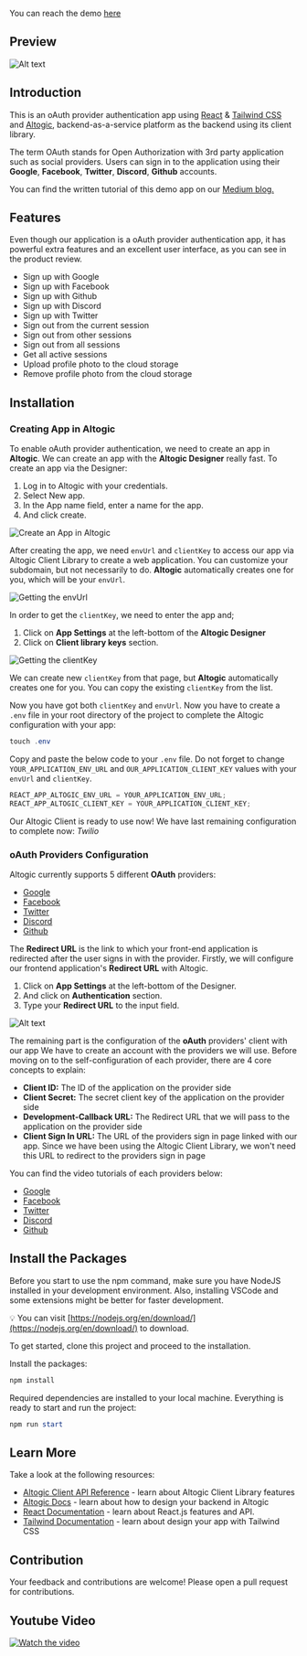 You can reach the demo [here](https://altogic-react-oauth-provider-auth.vercel.app/)

## Preview

![Alt text](./src/images/product_review.png "Product Review")

## Introduction

This is an oAuth provider authentication app using [React](https://reactjs.org/) & [Tailwind CSS](https://tailwindcss.com/docs/guides/create-react-app) and [Altogic](https://www.altogic.com), backend-as-a-service platform as the backend using its client library.

The term OAuth stands for Open Authorization with 3rd party application such as social providers. Users can sign in to the application using their **Google**, **Facebook**, **Twitter**, **Discord**, **Github** accounts.

You can find the written tutorial of this demo app on our [Medium blog.](https://medium.com/altogic/how-to-build-phone-number-based-authentication-with-react-altogic-and-twilio-4776fc0c7613)

## Features

Even though our application is a oAuth provider authentication app, it has powerful extra features and an excellent user interface, as you can see in the product review.

- Sign up with Google
- Sign up with Facebook
- Sign up with Github
- Sign up with Discord
- Sign up with Twitter
- Sign out from the current session
- Sign out from other sessions
- Sign out from all sessions
- Get all active sessions
- Upload profile photo to the cloud storage
- Remove profile photo from the cloud storage

## Installation

### Creating App in Altogic

To enable oAuth provider authentication, we need to create an app in **Altogic**.
We can create an app with the **Altogic Designer** really fast. To create an app via the Designer:

1. Log in to Altogic with your credentials.
2. Select New app.
3. In the App name field, enter a name for the app.
4. And click create.

![Create an App in Altogic](./src/images/altogic_setup1.png "Create App")

After creating the app, we need `envUrl` and `clientKey` to access our app via Altogic Client Library to create a web application. You can customize your subdomain, but not necessarily to do. **Altogic** automatically creates one for you, which will be your `envUrl`.

![Getting the envUrl](./src/images/altogic_setup2.png "Environment  Review")

In order to get the `clientKey`, we need to enter the app and;

1. Click on **App Settings** at the left-bottom of the **Altogic Designer**
2. Click on **Client library keys** section.

![Getting the clientKey](./src/images/altogic_setup3.png "Client Key")

We can create new `clientKey` from that page, but **Altogic** automatically creates one for you. You can copy the existing `clientKey` from the list.

Now you have got both `clientKey` and `envUrl`. Now you have to create a `.env` file in your root directory of the project to complete the Altogic configuration with your app:

```powershell
touch .env
```

Copy and paste the below code to your `.env` file. Do not forget to change `YOUR_APPLICATION_ENV_URL` and `OUR_APPLICATION_CLIENT_KEY` values with your `envUrl` and `clientKey`.

```javascript
REACT_APP_ALTOGIC_ENV_URL = YOUR_APPLICATION_ENV_URL;
REACT_APP_ALTOGIC_CLIENT_KEY = YOUR_APPLICATION_CLIENT_KEY;
```

Our Altogic Client is ready to use now! We have last remaining configuration to complete now: _Twilio_

### oAuth Providers Configuration

Altogic currently supports 5 different **OAuth** providers:

- [Google](https://console.developers.google.com/)
- [Facebook](https://developers.facebook.com/)
- [Twitter](https://dev.twitter.com/)
- [Discord](https://discord.com/developers/docs/topics/oauth2)
- [Github](https://docs.github.com/en/developers/apps/building-oauth-apps/creating-an-oauth-app)

The **Redirect URL** is the link to which your front-end application is redirected after the user signs in with the provider. Firstly, we will configure our frontend application's **Redirect URL** with Altogic.

1. Click on **App Settings** at the left-bottom of the Designer.
2. And click on **Authentication** section.
3. Type your **Redirect URL** to the input field.

![Alt text](./src/images/redirect_url.png "Redirect URL")

The remaining part is the configuration of the **oAuth** providers' client with our app We have to create an account with the providers we will use. Before moving on to the self-configuration of each provider, there are 4 core concepts to explain:

- **Client ID:** The ID of the application on the provider side
- **Client Secret:** The secret client key of the application on the provider side
- **Development-Callback URL:** The Redirect URL that we will pass to the application on the provider side
- **Client Sign In URL:** The URL of the providers sign in page linked with our app. Since we have been using the Altogic Client Library, we won't need this URL to redirect to the providers sign in page

You can find the video tutorials of each providers below:

- [Google](https://youtu.be/vfVKjtp7o8M)
- [Facebook](https://youtu.be/g84vwxsryZk)
- [Twitter](https://youtu.be/tk1cPCezgRw)
- [Discord](https://youtu.be/e1nFti5ATLs)
- [Github](https://youtu.be/qKfdaAur18g)

## Install the Packages

Before you start to use the npm command, make sure you have NodeJS installed in your development environment. Also, installing VSCode and some extensions might be better for faster development.

💡 You can visit [https://nodejs.org/en/download/](https://nodejs.org/en/download/) to download.

To get started, clone this project and proceed to the installation.

Install the packages:

```powershell
npm install
```

Required dependencies are installed to your local machine. Everything is ready to start and run the project:

```powershell
npm run start
```

## Learn More

Take a look at the following resources:

- [Altogic Client API Reference](https://clientapi.altogic.com/v1.2.2/modules.html) - learn about Altogic Client Library features
- [Altogic Docs](https://docs.altogic.com/) - learn about how to design your backend in Altogic
- [React Documentation](https://reactjs.org/docs/getting-started.html) - learn about React.js features and API.
- [Tailwind Documentation](https://tailwindcss.com/docs/installation) - learn about design your app with Tailwind CSS

## Contribution

Your feedback and contributions are welcome! Please open a pull request for contributions.

## Youtube Video

[![Watch the video](https://img.youtube.com/vi/tQJoT8bybMU/0.jpg)](https://youtu.be/tQJoT8bybMU)
